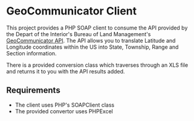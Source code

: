 GeoCommunicator Client
======================

This project provides a PHP SOAP client to consume the API provided by the Depart of the Interior's Bureau of Land Management's [GeoCommunicator API](http://www.geocommunicator.gov). The API allows you to translate Latitude and Longitude coordinates within the US into State, Township, Range and Section information.

There is a provided conversion class which traverses through an XLS file and returns it to you with the API results added.

Requirements
------------

* The client uses PHP's SOAPClient class
* The provided convertor uses PHPExcel
